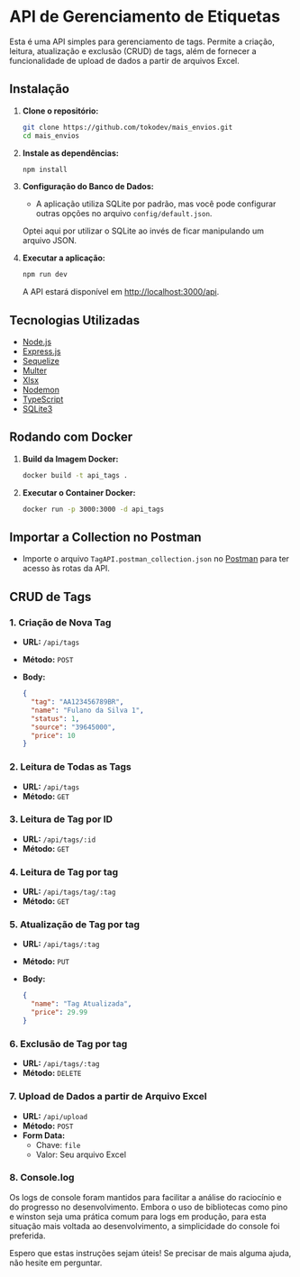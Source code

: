 # API de Gerenciamento de Etiquetas

Esta é uma API simples para gerenciamento de tags. Permite a criação, leitura, atualização e exclusão (CRUD) de tags, além de fornecer a funcionalidade de upload de dados a partir de arquivos Excel.

## Instalação

1. **Clone o repositório:**

   ```bash
   git clone https://github.com/tokodev/mais_envios.git
   cd mais_envios
   ```

2. **Instale as dependências:**

   ```bash
   npm install
   ```

3. **Configuração do Banco de Dados:**

   - A aplicação utiliza SQLite por padrão, mas você pode configurar outras opções no arquivo `config/default.json`.

   Optei aqui por utilizar o SQLite ao invés de ficar manipulando um arquivo JSON.

4. **Executar a aplicação:**

   ```bash
   npm run dev
   ```

   A API estará disponível em [http://localhost:3000/api](http://localhost:3000/api).

## Tecnologias Utilizadas

- [Node.js](https://nodejs.org/)
- [Express.js](https://expressjs.com/)
- [Sequelize](https://sequelize.org/)
- [Multer](https://github.com/expressjs/multer)
- [Xlsx](https://github.com/exceljs/exceljs)
- [Nodemon](https://nodemon.io/)
- [TypeScript](https://www.typescriptlang.org/)
- [SQLite3](https://www.sqlite.org/index.html)

## Rodando com Docker

1. **Build da Imagem Docker:**

   ```bash
   docker build -t api_tags .
   ```

2. **Executar o Container Docker:**

   ```bash
   docker run -p 3000:3000 -d api_tags
   ```

## Importar a Collection no Postman

- Importe o arquivo `TagAPI.postman_collection.json` no [Postman](https://www.postman.com/) para ter acesso às rotas da API.

## CRUD de Tags

### 1. Criação de Nova Tag

- **URL:** `/api/tags`
- **Método:** `POST`
- **Body:**

  ```json
  {
    "tag": "AA123456789BR",
    "name": "Fulano da Silva 1",
    "status": 1,
    "source": "39645000",
    "price": 10
  }
  ```

### 2. Leitura de Todas as Tags

- **URL:** `/api/tags`
- **Método:** `GET`

### 3. Leitura de Tag por ID

- **URL:** `/api/tags/:id`
- **Método:** `GET`

### 4. Leitura de Tag por tag

- **URL:** `/api/tags/tag/:tag`
- **Método:** `GET`

### 5. Atualização de Tag por tag

- **URL:** `/api/tags/:tag`
- **Método:** `PUT`
- **Body:**

  ```json
  {
    "name": "Tag Atualizada",
    "price": 29.99
  }
  ```

### 6. Exclusão de Tag por tag

- **URL:** `/api/tags/:tag`
- **Método:** `DELETE`

### 7. Upload de Dados a partir de Arquivo Excel

- **URL:** `/api/upload`
- **Método:** `POST`
- **Form Data:**
  - Chave: `file`
  - Valor: Seu arquivo Excel

### 8. Console.log

Os logs de console foram mantidos para facilitar a análise do raciocínio e do progresso no desenvolvimento. Embora o uso de bibliotecas como pino e winston seja uma prática comum para logs em produção, para esta situação mais voltada ao desenvolvimento, a simplicidade do console foi preferida.

Espero que estas instruções sejam úteis! Se precisar de mais alguma ajuda, não hesite em perguntar.
